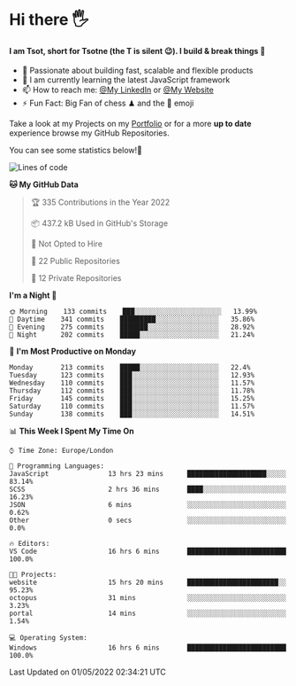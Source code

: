 # Hi there :raised_hand_with_fingers_splayed:
#### I am Tsot, short for Tsotne (the T is silent :wink:). I build & break things :space_invader:
- :telescope: Passionate about building fast, scalable and flexible products
- :seedling: I am currently learning the latest JavaScript framework 
- :mailbox: How to reach me: [@My LinkedIn](https://www.linkedin.com/in/tsotne-gvadzabia/) or [@My Website](https://tsotne.co.uk/contact)
- :zap: Fun Fact: Big Fan of chess ♟ and the 👾 emoji

Take a look at my Projects on my [Portfolio](https://tsotne.co.uk/) or for a more **up to date** experience browse my GitHub Repositories.

You can see some statistics below!:space_invader:
<!--START_SECTION:waka-->
![Lines of code](https://img.shields.io/badge/From%20Hello%20World%20I%27ve%20Written-2%20Million%20lines%20of%20code-blue)

**🐱 My GitHub Data** 

> 🏆 335 Contributions in the Year 2022
 > 
> 📦 437.2 kB Used in GitHub's Storage 
 > 
> 🚫 Not Opted to Hire
 > 
> 📜 22 Public Repositories 
 > 
> 🔑 12 Private Repositories  
 > 
**I'm a Night 🦉** 

```text
🌞 Morning    133 commits    ███░░░░░░░░░░░░░░░░░░░░░░   13.99% 
🌆 Daytime    341 commits    █████████░░░░░░░░░░░░░░░░   35.86% 
🌃 Evening    275 commits    ███████░░░░░░░░░░░░░░░░░░   28.92% 
🌙 Night      202 commits    █████░░░░░░░░░░░░░░░░░░░░   21.24%

```
📅 **I'm Most Productive on Monday** 

```text
Monday       213 commits    █████░░░░░░░░░░░░░░░░░░░░   22.4% 
Tuesday      123 commits    ███░░░░░░░░░░░░░░░░░░░░░░   12.93% 
Wednesday    110 commits    ███░░░░░░░░░░░░░░░░░░░░░░   11.57% 
Thursday     112 commits    ███░░░░░░░░░░░░░░░░░░░░░░   11.78% 
Friday       145 commits    ███░░░░░░░░░░░░░░░░░░░░░░   15.25% 
Saturday     110 commits    ███░░░░░░░░░░░░░░░░░░░░░░   11.57% 
Sunday       138 commits    ███░░░░░░░░░░░░░░░░░░░░░░   14.51%

```


📊 **This Week I Spent My Time On** 

```text
⌚︎ Time Zone: Europe/London

💬 Programming Languages: 
JavaScript               13 hrs 23 mins      ████████████████████░░░░░   83.14% 
SCSS                     2 hrs 36 mins       ████░░░░░░░░░░░░░░░░░░░░░   16.23% 
JSON                     6 mins              ░░░░░░░░░░░░░░░░░░░░░░░░░   0.62% 
Other                    0 secs              ░░░░░░░░░░░░░░░░░░░░░░░░░   0.0%

🔥 Editors: 
VS Code                  16 hrs 6 mins       █████████████████████████   100.0%

🐱‍💻 Projects: 
website                  15 hrs 20 mins      ███████████████████████░░   95.23% 
octopus                  31 mins             ░░░░░░░░░░░░░░░░░░░░░░░░░   3.23% 
portal                   14 mins             ░░░░░░░░░░░░░░░░░░░░░░░░░   1.54%

💻 Operating System: 
Windows                  16 hrs 6 mins       █████████████████████████   100.0%

```


 Last Updated on 01/05/2022 02:34:21 UTC
<!--END_SECTION:waka-->
